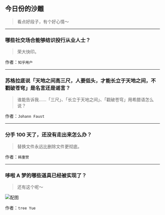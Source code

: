 ## 今日份的沙雕

> 看点好段子，有个好心情～


 
---

### 哪些社交场合能够结识投行从业人士？

> 荣大快印。


作者：`知乎用户`

---

### 苏格拉底说「天地之间高三尺，人要低头，才能长立于天地之间，不戳破苍穹」是名言还是谣言？

> 谁能告诉我……「三尺」、「长立于天地之间」、「戳破苍穹」用希腊语怎么说？


作者：`Johann Faust`

---

### 分手 100 天了，还没有走出来怎么办？

> 替换文件永远比删除文件更彻底。


作者：`韩重赞`

---

### 哆啦 A 梦的哪些道具已经被实现了？

> 还有这个呢～



![配图](http://pic2.zhimg.com/7c6a72b5607ff11232d52b67811fc251_b.jpg)


作者：`tree Yue`
